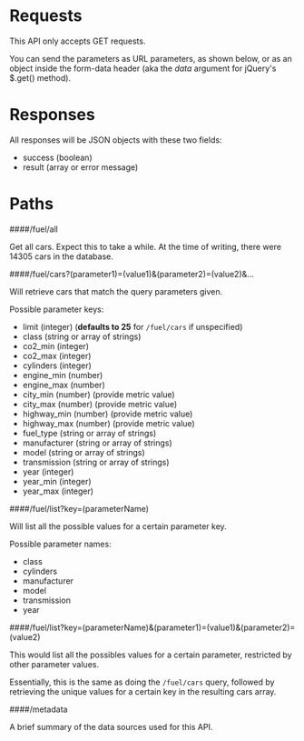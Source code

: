 # Requests

This API only accepts GET requests.

You can send the parameters as URL parameters, as shown below, or as an object inside the form-data header (aka the *data* argument for jQuery's $.get() method).


# Responses

All responses will be JSON objects with these two fields:

* success (boolean)
* result (array or error message)


# Paths

####/fuel/all

Get all cars. Expect this to take a while. At the time of writing, there were 14305 cars in the database.


####/fuel/cars?(parameter1)=(value1)&(parameter2)=(value2)&...

Will retrieve cars that match the query parameters given. 

Possible parameter keys:

  - limit (integer) (**defaults to 25** for `/fuel/cars` if unspecified)
  - class (string or array of strings)
  - co2_min (integer)
  - co2_max (integer)
  - cylinders (integer)
  - engine_min (number)
  - engine_max (number)
  - city_min (number) (provide metric value)
  - city_max (number) (provide metric value)
  - highway_min (number) (provide metric value)
  - highway_max (number) (provide metric value)
  - fuel_type (string or array of strings)
  - manufacturer (string or array of strings)
  - model (string or array of strings)
  - transmission (string or array of strings)
  - year (integer)
  - year_min (integer)
  - year_max (integer)


####/fuel/list?key=(parameterName)

Will list all the possible values for a certain parameter key.

Possible parameter names:

  - class
  - cylinders
  - manufacturer
  - model
  - transmission
  - year


####/fuel/list?key=(parameterName)&(parameter1)=(value1)&(parameter2)=(value2)

This would list all the possibles values for a certain parameter, restricted by other parameter values.

Essentially, this is the same as doing the `/fuel/cars` query, followed by retrieving the unique values for a certain key in the resulting cars array.


####/metadata

A brief summary of the data sources used for this API.
